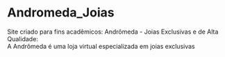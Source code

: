 # Andromeda_Joias
Site criado para fins acadêmicos: Andrômeda - Joias Exclusivas e de Alta Qualidade:  
A Andrômeda é uma loja virtual especializada em joias exclusivas 
